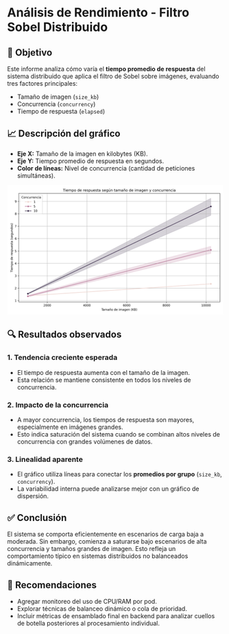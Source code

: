 
# Análisis de Rendimiento - Filtro Sobel Distribuido

## 🎯 Objetivo

Este informe analiza cómo varía el **tiempo promedio de respuesta** del sistema distribuido que aplica el filtro de Sobel sobre imágenes, evaluando tres factores principales:

- Tamaño de imagen (`size_kb`)
- Concurrencia (`concurrency`)
- Tiempo de respuesta (`elapsed`)

## 📈 Descripción del gráfico

- **Eje X:** Tamaño de la imagen en kilobytes (KB).
- **Eje Y:** Tiempo promedio de respuesta en segundos.
- **Color de líneas:** Nivel de concurrencia (cantidad de peticiones simultáneas).

![plot](benchmark_result_plot.png)


## 🔍 Resultados observados

### 1. Tendencia creciente esperada

- El tiempo de respuesta aumenta con el tamaño de la imagen.
- Esta relación se mantiene consistente en todos los niveles de concurrencia.

### 2. Impacto de la concurrencia

- A mayor concurrencia, los tiempos de respuesta son mayores, especialmente en imágenes grandes.
- Esto indica saturación del sistema cuando se combinan altos niveles de concurrencia con grandes volúmenes de datos.

### 3. Linealidad aparente

- El gráfico utiliza líneas para conectar los **promedios por grupo** (`size_kb`, `concurrency`).
- La variabilidad interna puede analizarse mejor con un gráfico de dispersión.

## ✅ Conclusión

El sistema se comporta eficientemente en escenarios de carga baja a moderada. Sin embargo, comienza a saturarse bajo escenarios de alta concurrencia y tamaños grandes de imagen. Esto refleja un comportamiento típico en sistemas distribuidos no balanceados dinámicamente.

## 📝 Recomendaciones

- Agregar monitoreo del uso de CPU/RAM por pod.
- Explorar técnicas de balanceo dinámico o cola de prioridad.
- Incluir métricas de ensamblado final en backend para analizar cuellos de botella posteriores al procesamiento individual.
